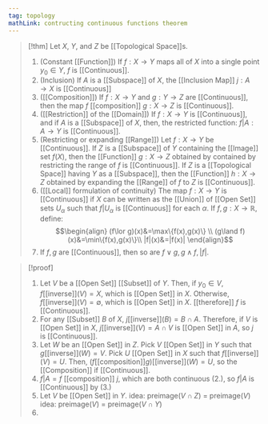 ```yaml
---
tag: topology
mathLink: contructing continuous functions theorem
---
```

> [!thm]
> Let $X$, $Y$, and $Z$ be [[Topological Space]]s.
> 1. (Constant [[Function]]) If $f:X\rightarrow Y$ maps all of $X$ into a single point $y_0\in Y$, $f$ is [[Continuous]].
> 2. (Inclusion) If $A$ is a [[Subspace]] of $X$, the [[Inclusion Map]] $j:A\rightarrow X$ is [[Continuous]]
> 3. ([[Composition]]) If $f:X\rightarrow Y$ and $g:Y\rightarrow Z$ are [[Continuous]], then the map $f$ [[composition]] $g:X\rightarrow Z$ is [[Continuous]].
> 4. ([[Restriction]] of the [[Domain]]) If $f:X\rightarrow Y$ is [[Continuous]], and if $A$ is a [[Subspace]] of $X$, then, the restricted function: $f|A: A\rightarrow Y$ is [[Continuous]].
> 5. (Restricting or expanding [[Range]]) Let $f:X\rightarrow Y$ be [[Continuous]]. If $Z$ is a [[Subspace]] of $Y$ containing the [[Image]] set $f(X)$, then the [[Function]] $g:X\rightarrow Z$ obtained by contained by restricting the range of $f$ is [[Continuous]]. If $Z$ is a [[Topological Space]] having $Y$ as a [[Subspace]], then the [[Function]] $h:X\rightarrow Z$ obtained by expanding the [[Range]] of $f$ to $Z$ is [[Continuous]].
> 6. ([[Local]] formulation of continuity) The map $f:X\rightarrow Y$ is [[Continuous]] if $X$ can be written as the [[Union]] of [[Open Set]] sets $U_\alpha$ such that $f|U_\alpha$ is [[Continuous]] for each $\alpha$.
> If $f,g:X \rightarrow \mathbb{R}$, define:
> $$\begin{align}
> (f\lor g)(x)&=\max\{f(x),g(x)\} \\
> (g\land f)(x)&=\min\{f(x),g(x)\}\\
> |f|(x)&=|f(x)|
> \end{align}$$
> 7. If $f,g$ are [[Continuous]], then so are $f\lor g,g\land f,|f|$.

> [!proof]
> 1. Let $V$ be a [[Open Set]] [[Subset]] of $Y$. Then, if $y_0\in V$, $f$[[inverse]]$(V) = X$, which is [[Open Set]] in $X$. Otherwise, $f$[[inverse]]$(V) = \emptyset$, which is [[Open Set]] in $X$. [[therefore]] $f$ is [[Continuous]].
> 2. For any [[Subset]] $B$ of $X$, $j$[[inverse]]$(B) = B\cap A$. Therefore, if $V$ is [[Open Set]] in $X$, $j$[[inverse]]$(V) = A\cap V$ is [[Open Set]] in $A$, so $j$ is [[Continuous]].
> 3. Let $W$ be an [[Open Set]] in $Z$. Pick $V$ [[Open Set]] in $Y$ such that $g$[[inverse]]$(W) = V$. Pick $U$ [[Open Set]] in $X$ such that $f$[[inverse]]$(V) = U$. Then, $(f$[[composition]]$g)$[[inverse]]$(W) = U$, so the [[Composition]] if [[Continuous]].
> 4. $f|A = f$ [[composition]] $j$, which are both continuous (2.), so $f|A$ is [[Continuous]] by (3.)
> 5. Let $V$ be [[Open Set]] in $Y$. 
> idea: preimage($V\cap Z$) = preimage($V$)
> idea: preimage($V$) = preimage($V\cap Y$)
> 1. 
